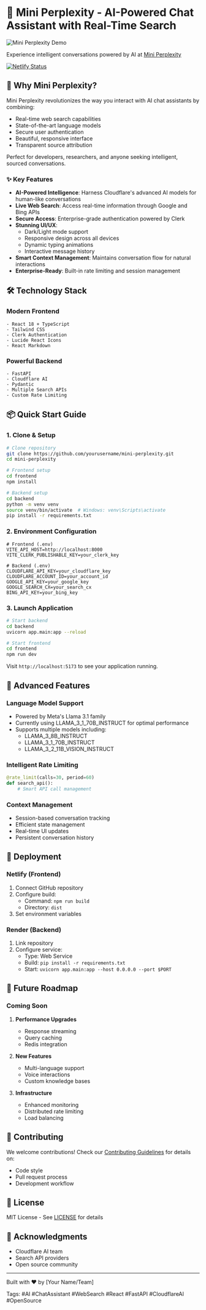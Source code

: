 # 🤖 Mini Perplexity - AI-Powered Chat Assistant with Real-Time Search

![Mini Perplexity Demo](https://mini-perplexity.netlify.app/demo.gif)

Experience intelligent conversations powered by AI at [Mini Perplexity](https://mini-perplexity.netlify.app/)

[![Netlify Status](https://api.netlify.com/api/v1/badges/48d8733e-bef8-4967-a416-73c53bdb1ecf/deploy-status)](https://app.netlify.com/sites/mini-perplexity/deploys)

## 🚀 Why Mini Perplexity?

Mini Perplexity revolutionizes the way you interact with AI chat assistants by combining:
- Real-time web search capabilities
- State-of-the-art language models
- Secure user authentication
- Beautiful, responsive interface
- Transparent source attribution

Perfect for developers, researchers, and anyone seeking intelligent, sourced conversations.

### ✨ Key Features

- **AI-Powered Intelligence**: Harness Cloudflare's advanced AI models for human-like conversations
- **Live Web Search**: Access real-time information through Google and Bing APIs
- **Secure Access**: Enterprise-grade authentication powered by Clerk
- **Stunning UI/UX**: 
  - Dark/Light mode support
  - Responsive design across all devices
  - Dynamic typing animations
  - Interactive message history
- **Smart Context Management**: Maintains conversation flow for natural interactions
- **Enterprise-Ready**: Built-in rate limiting and session management

## 🛠️ Technology Stack

### Modern Frontend
```
- React 18 + TypeScript
- Tailwind CSS
- Clerk Authentication
- Lucide React Icons
- React Markdown
```

### Powerful Backend
```
- FastAPI
- Cloudflare AI
- Pydantic
- Multiple Search APIs
- Custom Rate Limiting
```

## 📦 Quick Start Guide

### 1. Clone & Setup

```bash
# Clone repository
git clone https://github.com/yourusername/mini-perplexity.git
cd mini-perplexity

# Frontend setup
cd frontend
npm install

# Backend setup
cd backend
python -m venv venv
source venv/bin/activate  # Windows: venv\Scripts\activate
pip install -r requirements.txt
```

### 2. Environment Configuration

```plaintext
# Frontend (.env)
VITE_API_HOST=http://localhost:8000
VITE_CLERK_PUBLISHABLE_KEY=your_clerk_key

# Backend (.env)
CLOUDFLARE_API_KEY=your_cloudflare_key
CLOUDFLARE_ACCOUNT_ID=your_account_id
GOOGLE_API_KEY=your_google_key
GOOGLE_SEARCH_CX=your_search_cx
BING_API_KEY=your_bing_key
```

### 3. Launch Application

```bash
# Start backend
cd backend
uvicorn app.main:app --reload

# Start frontend
cd frontend
npm run dev
```

Visit `http://localhost:5173` to see your application running.

## 🌟 Advanced Features

### Language Model Support
- Powered by Meta's Llama 3.1 family
- Currently using LLAMA_3_1_70B_INSTRUCT for optimal performance
- Supports multiple models including:
  - LLAMA_3_8B_INSTRUCT
  - LLAMA_3_1_70B_INSTRUCT
  - LLAMA_3_2_11B_VISION_INSTRUCT

### Intelligent Rate Limiting
```python
@rate_limit(calls=30, period=60)
def search_api():
    # Smart API call management
```

### Context Management
- Session-based conversation tracking
- Efficient state management
- Real-time UI updates
- Persistent conversation history

## 🚀 Deployment

### Netlify (Frontend)
1. Connect GitHub repository
2. Configure build:
   - Command: `npm run build`
   - Directory: `dist`
3. Set environment variables

### Render (Backend)
1. Link repository
2. Configure service:
   - Type: Web Service
   - Build: `pip install -r requirements.txt`
   - Start: `uvicorn app.main:app --host 0.0.0.0 --port $PORT`

## 🔮 Future Roadmap

### Coming Soon
1. **Performance Upgrades**
   - Response streaming
   - Query caching
   - Redis integration

2. **New Features**
   - Multi-language support
   - Voice interactions
   - Custom knowledge bases

3. **Infrastructure**
   - Enhanced monitoring
   - Distributed rate limiting
   - Load balancing

## 🤝 Contributing

We welcome contributions! Check our [Contributing Guidelines](CONTRIBUTING.md) for details on:
- Code style
- Pull request process
- Development workflow

## 📄 License

MIT License - See [LICENSE](LICENSE) for details

## 🙏 Acknowledgments

- Cloudflare AI team
- Search API providers
- Open source community

---

Built with ❤️ by [Your Name/Team]

Tags: #AI #ChatAssistant #WebSearch #React #FastAPI #CloudflareAI #OpenSource
